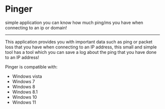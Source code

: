 # Pinger
simple application you can know how much ping/ms you have when connecting to an ip or domain!

-----------------------------------------

This application provides you with important data such as ping or packet loss that you have when connecting to an IP address, this small and simple tool has a tool which you can save a log about the ping that you have done to an IP address!

Pinger is compatible with:

- Windows vista
- Windows 7
- Windows 8
- Windows 8.1
- Windows 10
- Windows 11
